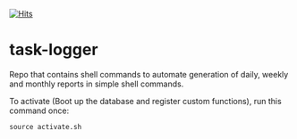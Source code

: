 [![Hits](https://hits.seeyoufarm.com/api/count/incr/badge.svg?url=https%3A%2F%2Fgithub.com%2Fcastilloglenn%2Ftask-logger&count_bg=%230C82D3&title_bg=%23555555&icon=myspace.svg&icon_color=%23E7E7E7&title=Visits&edge_flat=false)](https://hits.seeyoufarm.com)

# task-logger
Repo that contains shell commands to automate generation of daily, weekly and monthly reports in simple shell commands.

To activate (Boot up the database and register custom functions), run this command once:
```
source activate.sh
```

